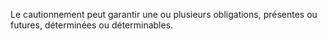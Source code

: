Le cautionnement peut garantir une ou plusieurs obligations, présentes ou futures, déterminées ou déterminables.

